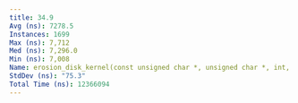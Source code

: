 ```yaml
---
title: 34.9
Avg (ns): 7278.5
Instances: 1699
Max (ns): 7,712
Med (ns): 7,296.0
Min (ns): 7,008
Name: erosion_disk_kernel(const unsigned char *, unsigned char *, int, int, int)
StdDev (ns): "75.3"
Total Time (ns): 12366094
---
```

